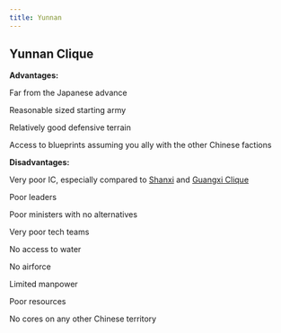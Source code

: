 ```yaml
---
title: Yunnan
---
```


## Yunnan Clique

**Advantages:**

Far from the Japanese advance

Reasonable sized starting army

Relatively good defensive terrain

Access to blueprints assuming you ally with the other Chinese factions

**Disadvantages:**

Very poor IC, especially compared to [Shanxi](/wiki/Shanxi "Shanxi") and [Guangxi Clique](/wiki/Guangxi_Clique "Guangxi Clique")

Poor leaders

Poor ministers with no alternatives

Very poor tech teams

No access to water

No airforce

Limited manpower

Poor resources

No cores on any other Chinese territory
